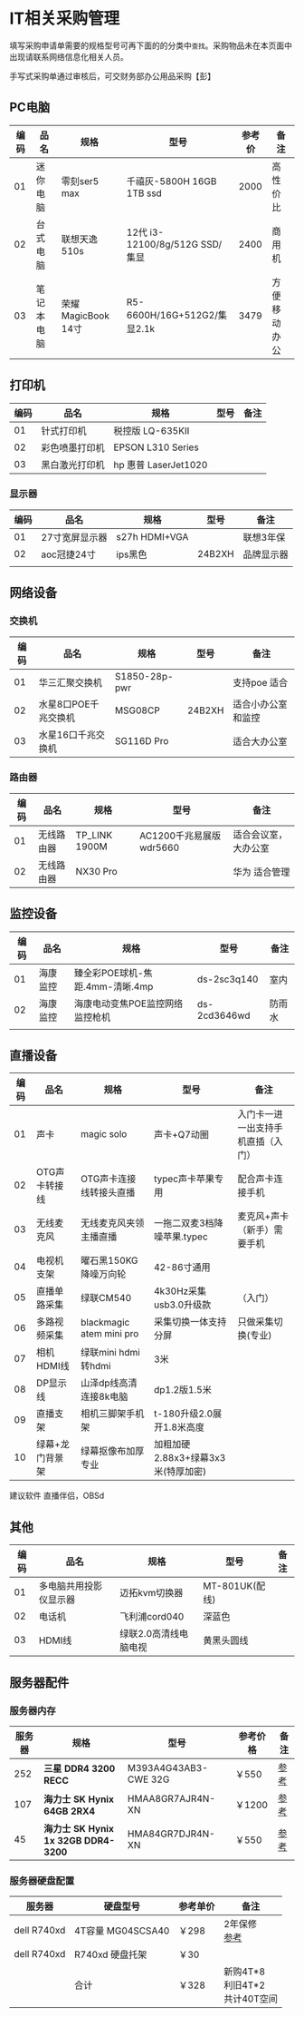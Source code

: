 # IT相关采购管理

填写采购申请单需要的规格型号可再下面的的分类中`查找`。采购物品未在本页面中出现请联系网络信息化相关人员。

手写式采购单通过审核后，可交财务部办公用品采购【彭】

## PC电脑

| 编码 | 品名       | 规格               | 型号                           | 参考价 | 备注         |
| ---- | ---------- | ------------------ | ------------------------------ | ------ | ------------ |
| 01   | 迷你电脑   | 零刻ser5 max       | 千禧灰-5800H 16GB 1TB ssd      | 2000   | 高性价比     |
| 02   | 台式电脑   | 联想天逸510s       | 12代 i3-12100/8g/512G SSD/集显 | 2400   | 商用机       |
| 03   | 笔记本电脑 | 荣耀MagicBook 14寸 | R5-6600H/16G+512G2/集显2.1k    | 3479   | 方便移动办公 |



## 打印机

| 编码 | 品名           | 规格                 | 型号 | 备注 |
| ---- | -------------- | -------------------- | ---- | ---- |
| 01   | 针式打印机     | 税控版 LQ-635KII     |      |      |
| 02   | 彩色喷墨打印机 | EPSON L310 Series    |      |      |
| 03   | 黑白激光打印机 | hp 惠普 LaserJet1020 |      |      |

### 显示器

| 编码 | 品名           | 规格          | 型号   | 备注       |
| ---- | -------------- | ------------- | ------ | ---------- |
| 01   | 27寸宽屏显示器 | s27h HDMI+VGA |        | 联想3年保  |
| 02   | aoc冠捷24寸    | ips黑色       | 24B2XH | 品牌显示器 |
|      |                |               |        |            |



## 网络设备

### 交换机

| 编码 | 品名                 | 规格          | 型号   | 备注               |
| ---- | -------------------- | ------------- | ------ | ------------------ |
| 01   | 华三汇聚交换机       | S1850-28p-pwr |        | 支持poe 适合       |
| 02   | 水星8口POE千兆交换机 | MSG08CP       | 24B2XH | 适合小办公室和监控 |
| 03   | 水星16口千兆交换机   | SG116D Pro    |        | 适合大办公室       |

### 路由器

| 编码 | 品名       | 规格          | 型号                     | 备注                 |
| ---- | ---------- | ------------- | ------------------------ | -------------------- |
| 01   | 无线路由器 | TP_LINK 1900M | AC1200千兆易展版 wdr5660 | 适合会议室，大办公室 |
| 02   | 无线路由器 | NX30 Pro      |                          | 华为 适合管理        |



## 监控设备

| 编码 | 品名     | 规格                            | 型号         | 备注   |
| ---- | -------- | ------------------------------- | ------------ | ------ |
| 01   | 海康监控 | 臻全彩POE球机-焦距.4mm-清晰.4mp | ds-2sc3q140  | 室内   |
| 02   | 海康监控 | 海康电动变焦POE监控网络监控枪机 | ds-2cd3646wd | 防雨水 |
|      |          |                                 |              |        |



## 直播设备



| 编码 | 品名            | 规格                     | 型号                               | 备注                               |
| ---- | --------------- | ------------------------ | ---------------------------------- | ---------------------------------- |
| 01   | 声卡            | magic solo               | 声卡+Q7动圈                        | 入门卡一进一出支持手机直插（入门） |
| 02   | OTG声卡转接线   | OTG声卡连接线转接头直播  | typec声卡苹果专用                  | 配合声卡连接手机                   |
| 03   | 无线麦克风      | 无线麦克风夹领主播直播   | 一拖二双麦3档降噪苹果.typec        | 麦克风+声卡（新手）需要手机        |
| 04   | 电视机支架      | 曜石黑150KG降噪万向轮    | 42-86寸通用                        |                                    |
| 05   | 直播单路采集    | 绿联CM540                | 4k30Hz采集usb3.0升级款             | （入门）                           |
| 06   | 多路视频采集    | blackmagic atem mini pro | 采集切换一体支持分屏               | 只做采集切换(专业)                 |
| 07   | 相机HDMI线      | 绿联mini hdmi转hdmi      | 3米                                |                                    |
| 08   | DP显示线        | 山泽dp线高清连接8k电脑   | dp1.2版1.5米                       |                                    |
| 09   | 直播支架        | 相机三脚架手机架         | t-180升级2.0展开1.8米高度          |                                    |
| 10   | 绿幕+龙门背景架 | 绿幕抠像布加厚专业       | 加粗加硬2.88x3+绿幕3x3米(特厚加密) |                                    |

建议软件 直播伴侣，OBSd

## 其他

| 编码 | 品名                   | 规格                  | 型号           | 备注 |
| ---- | ---------------------- | --------------------- | -------------- | ---- |
| 01   | 多电脑共用投影仪显示器 | 迈拓kvm切换器         | MT-801UK(配线) |      |
| 02   | 电话机                 | 飞利浦cord040         | 深蓝色         |      |
| 03   | HDMI线                 | 绿联2.0高清线电脑电视 | 黄黑头圆线     |      |









## 服务器配件

 

### 服务器内存

| 服务器 | 规格                                   | 型号                 | 参考价格 | 备注                                                         |
| ------ | -------------------------------------- | -------------------- | -------- | ------------------------------------------------------------ |
| 252    | **三星 DDR4 3200 RECC**                | M393A4G43AB3-CWE 32G | ￥550    | [参考](https://memory.net/product/m393a4g43ab3-cwe-samsung-1x-32gb-ddr4-3200-rdimm-pc4-25600r-dual-rank-x8-module/) |
| 107    | **海力士  SK Hynix 64GB 2RX4**         | HMAA8GR7AJR4N-XN     | ￥1200   | [参考](https://memory.net/product/hmaa8gr7ajr4n-xn-sk-hynix-1x-64gb-ddr4-3200-rdimm-pc4-25600r-dual-rank-x4-module/) |
| 45     | **海力士  SK Hynix 1x 32GB DDR4-3200** | HMA84GR7DJR4N-XN     | ￥550    | [参考](https://memory.net/product/hma84gr7djr4n-xn-sk-hynix-1x-32gb-ddr4-3200-rdimm-pc4-25600r-dual-rank-x4-module/) |

 

### 服务器硬盘配置

| 服务器      | 硬盘型号          | 参考单价 | 备注                                                         |
| ----------- | ----------------- | -------- | ------------------------------------------------------------ |
| dell R740xd | 4T容量 MG04SCSA40 | ￥298    | 2年保修 <br />[参考](https://m.tb.cn/h.UFvhduK?tk=Jr7ldNbpiai) |
| dell R740xd | R740xd 硬盘托架   | ￥30     |                                                              |
|             | 合计              | ￥328    | 新购4T\*8<br />利旧4T\*2 <br />共计40T空间                   |